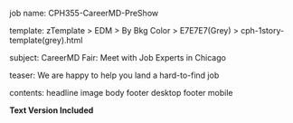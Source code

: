 job name:               CPH355-CareerMD-PreShow

template:               zTemplate > EDM > By Bkg Color > E7E7E7(Grey) > cph-1story-template(grey).html

subject:                CareerMD Fair: Meet with Job Experts in Chicago

teaser:                 We are happy to help you land a hard-to-find job

contents:               headline
                        image
                        body
                        footer desktop
                        footer mobile

**Text Version Included**